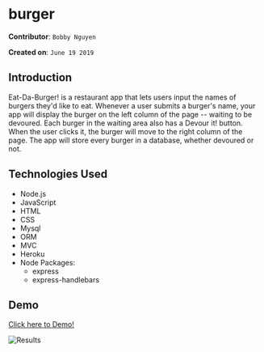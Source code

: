 # burger

**Contributor**: `Bobby Nguyen`

**Created on**: `June 19 2019`

## Introduction
Eat-Da-Burger! is a restaurant app that lets users input the names of burgers they'd like to eat. Whenever a user submits a burger's name, your app will display the burger on the left column of the page -- waiting to be devoured. Each burger in the waiting area also has a Devour it! button. When the user clicks it, the burger will move to the right column of the page. The app will store every burger in a database, whether devoured or not.
## Technologies Used
- Node.js
- JavaScript
- HTML
- CSS
- Mysql
- ORM
- MVC
- Heroku
- Node Packages:
    - express
    - express-handlebars
    
## Demo
[Click here to Demo!](https://aqueous-waters-75422.herokuapp.com/)

![Results](/assets/img/eat-a-burger.png)

